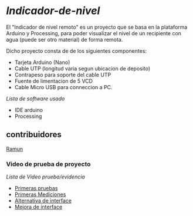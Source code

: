 # _Indicador-de-nivel_
El "Indicador de nivel remoto" es un proyecto que se basa en la plataforma Arduino y Processing, para poder visualizar el nivel de un recipiente con agua (puede ser otro material) de forma remota.


Dicho proyecto consta de de los siguientes componentes:

- Tarjeta Arduino (Nano)
- Cable UTP (longitud varia segun ubicacion de deposito)
- Contrapeso para soporte del cable UTP
- Fuente de limentacion de 5 VCD
- Cable Micro USB para conneccion a PC.

_Lista de software usado_
  - IDE arduino 
  - Processing
  

## contribuidores
[Ramun](https://github.com/ramun9533)

### Video de prueba de proyecto
_Lista de Video prueba/evidencia_
- <a href="https://www.youtube.com/watch?v=H1_xro6Aft4">Primeras pruebas</a>
- <a href="https://www.youtube.com/watch?v=GsrBn9ZmaTI">Primeras Mediciones</a>
- <a href="https://www.youtube.com/watch?v=e7N8kPrqs1o">Alternativa de interface</a>
- <a href="https://www.youtube.com/watch?v=OIzCJ_9XJi8">Mejora de interface</a>


